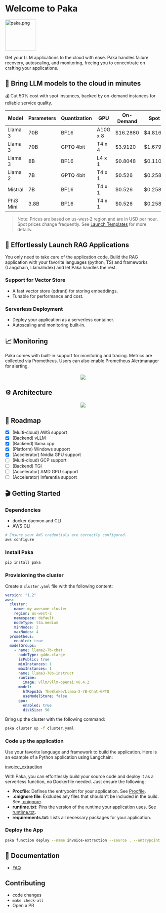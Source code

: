 # Welcome to Paka

<img src="https://raw.githubusercontent.com/jjleng/paka/main/docs/img/paka.svg" alt="paka.png" width="100" height="100">


Get your LLM applications to the cloud with ease. Paka handles failure recovery, autoscaling, and monitoring, freeing you to concentrate on crafting your applications.

## 🚀 Bring LLM models to the cloud in minutes
💰 Cut 50% cost with spot instances, backed by on-demand instances for reliable service quality.

| Model      | Parameters | Quantization | GPU          | On-Demand | Spot    | AWS Node (us-west-2) |
| ---------- | ---------- | ------------ | ------------ | --------- | ------- | ---------------------|
| Llama 3    | 70B        | BF16         | A10G x 8     | $16.2880  | $4.8169 | g5.48xlarge          |
| Llama 3    | 70B        | GPTQ 4bit    | T4 x 4       | $3.9120   | $1.6790 | g4dn.12xlarge        |
| Llama 3    | 8B         | BF16         | L4 x 1       | $0.8048   | $0.1100 | g6.xlarge            |
| Llama 2    | 7B         | GPTQ 4bit    | T4 x 1       | $0.526    | $0.2584 | g4dn.xlarge          |
| Mistral    | 7B         | BF16         | T4 x 1       | $0.526    | $0.2584 | g4dn.xlarge          |
| Phi3 Mini  | 3.8B       | BF16         | T4 x 1       | $0.526    | $0.2584 | g4dn.xlarge          |

> Note: Prices are based on us-west-2 region and are in USD per hour. Spot prices change frequently.
> See [Launch Templates](https://github.com/jjleng/paka/tree/main/examples/templates) for more details.


## 🏃 Effortlessly Launch RAG Applications
You only need to take care of the application code. Build the RAG application with your favorite languages (python, TS) and frameworks (Langchain, LlamaIndex) and let Paka handles the rest.

### Support for Vector Store
- A fast vector store (qdrant) for storing embeddings.
- Tunable for performance and cost.

### Serverless Deployment
- Deploy your application as a serverless container.
- Autoscaling and monitoring built-in.


## 📈 Monitoring
Paka comes with built-in support for monitoring and tracing. Metrics are collected via Prometheus. Users can also enable Prometheus Alertmanager for alerting.

<div align="center" style="margin-top:20px;margin-bottom:20px;">
<img src="https://raw.githubusercontent.com/jjleng/paka/main/docs/img/tokens_per_sec.png" max-width="1000"/>
</div>

## ⚙️ Architecture

<div align="center" style="margin-top:20px;margin-bottom:20px;">
<img src="https://raw.githubusercontent.com/jjleng/paka/main/docs/img/architecture.png" max-width="1000"/>
</div>

## 📜 Roadmap
- [x] (Multi-cloud) AWS support
- [x] (Backend) vLLM
- [x] (Backend) llama.cpp
- [x] (Platform) Windows support
- [x] (Accelerator) Nvidia GPU support
- [ ] (Multi-cloud) GCP support
- [ ] (Backend) TGI
- [ ] (Accelerator) AMD GPU support
- [ ] (Accelerator) Inferentia support

## 🎬 Getting Started
### Dependencies
- docker daemon and CLI
- AWS CLI
```bash
# Ensure your AWS credentials are correctly configured.
aws configure
```

### Install Paka
```bash
pip install paka
```

### Provisioning the cluster

Create a `cluster.yaml` file with the following content:

```yaml
version: "1.2"
aws:
  cluster:
    name: my-awesome-cluster
    region: us-west-2
    namespace: default
    nodeType: t3a.medium
    minNodes: 2
    maxNodes: 4
  prometheus:
    enabled: true
  modelGroups:
    - name: llama2-7b-chat
      nodeType: g4dn.xlarge
      isPublic: true
      minInstances: 1
      maxInstances: 1
      name: llama3-70b-instruct
      runtime:
        image: vllm/vllm-openai:v0.4.2
      model:
        hfRepoId: TheBloke/Llama-2-7B-Chat-GPTQ
        useModelStore: false
      gpu:
        enabled: true
        diskSize: 50
```

Bring up the cluster with the following command:

```bash
paka cluster up -f cluster.yaml
```

### Code up the application
Use your favorite language and framework to build the application. Here is an example of a Python application using Langchain:

[invoice_extraction](https://github.com/jjleng/paka/tree/main/examples/invoice_extraction)

With Paka, you can effortlessly build your source code and deploy it as a serverless function, no Dockerfile needed. Just ensure the following:

- **Procfile**: Defines the entrypoint for your application. See [Procfile](https://github.com/jjleng/paka/blob/main/examples/invoice_extraction/Procfile).
- **.cnignore file**: Excludes any files that shouldn't be included in the build. See [.cnignore](https://github.com/jjleng/paka/blob/main/examples/invoice_extraction/.cnignore).
- **runtime.txt**: Pins the version of the runtime your application uses. See [runtime.txt](https://github.com/jjleng/paka/blob/main/examples/invoice_extraction/runtime.txt).
- **requirements.txt**: Lists all necessary packages for your application.


### Deploy the App
```bash
paka function deploy --name invoice-extraction --source . --entrypoint serve
```

## 📖 Documentation

- [FAQ](./docs/faq.md)

## Contributing
- code changes
- `make check-all`
- Open a PR
